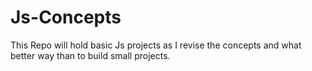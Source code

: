 # Js-Concepts

This Repo will hold basic Js projects as I revise the concepts and what better way than to build small projects.
